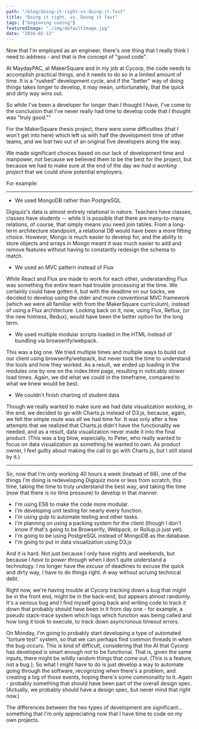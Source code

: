 ```yaml
---
path: "/blog/doing-it-right-vs-doing-it-fast"
title: "Doing it right, vs. Doing it fast"
tags: ["beginning coding"]
featuredImage: "./img/defaultImage.jpg"
date: "2016-02-13"
---
```


Now that I'm employed as an engineer, there's one thing that I really think I need to address - and that is the concept of "good code".

At MaydayPAC, at MakerSquare and in my job at Cycorp, the code needs to accomplish practical things, and it needs to do so in a limited amount of time. It is a "rushed" development cycle, and if the "better" way of doing things takes longer to develop, it may mean, unfortunately, that the quick and dirty way wins out.

So while I've been a developer for longer than I thought I have, I've come to the conclusion that I've never really had time to develop code that I thought was "truly good.""

For the MakerSquare thesis project, there were some difficulties (that I won't get into here) which left us with half the development time of other teams, and we lost two out of an original five developers along the way.

We made significant choices based on our lack of development time and manpower, _not_ because we believed them to be the best for the project, but because we had to make sure at the end of the day _we had a working project_ that we could show potential employers.

For example:

---

- We used MongoDB rather than PostgreSQL

Digiquiz's data is almost entirely relational in nature. Teachers have classes, classes have students -- while it is possible that there are many-to-many relations, of course, that simply means you need join tables. From a long-term architecture standpoint, a relational DB would have been a more fitting choice. However, Mongo is much easier to develop for, and the ability to store objects and arrays in Mongo meant it was much easier to add and remove features without having to constantly redesign the schema to match.

- We used an MVC pattern instead of Flux

While React and Flux are made to work for each other, understanding Flux was something the entire team had trouble processing at the time. We certainly could have gotten it, but with the deadline on our backs, we decided to develop using the older and more conventional MVC framework (which we were all familiar with from the MakerSquare curriculum), instead of using a Flux architecture. Looking back on it, now, using Flux, Reflux, (or the new hotness, Redux), would have been the better option for the long term.

- We used multiple modular scripts loaded in the HTML instead of bundling via browserify/webpack.

This was a big one. We tried multiple times and multiple ways to build out our client using browserify/webpack, but never took the time to understand the tools and how they worked. As a result, we ended up loading in the modules one by one on the index.html page, resulting in noticably slower load times. Again, we did what we could in the timeframe, compared to what we knew would be best.

- We couldn't finish charting of student data

Though we really wanted to make sure we had data visualization working, in the end, we decided to go with Charts.js instead of D3.js, because, again, we felt the simple route was all we had time for. It was only after a few attempts that we realized that Charts.js didn't have the functionality we needed, and as a result, data visualization never made it into the final product. (This was a big blow, especially, to Peter, who really wanted to focus on data visualization as something he wanted to own. As product owner, I feel guilty about making the call to go with Charts.js, but I still stand by it.)

---

So, now that I'm only working 40 hours a week (instead of 66), one of the things I'm doing is redeveloping Digiquiz more or less from scratch, this time, taking the time to truly understand the best way, and taking the time (now that there is no time pressure) to develop in that manner.

- I'm using ES6 to make the code more modular.
- I'm developing unit testing for nearly every function.
- I'm using gulp to automate testing and other tasks.
- I'm planning on using a packing system for the client (though I don't know if that's going to be Browserify, Webpack, or Rollup.js just yet).
- I'm going to be using PostgreSQL instead of MongoDB as the database.
- I'm going to put in data visualization using D3.js

And it is hard. Not just because I only have nights and weekends, but because I _have to power through_ when I don't quite understand a technology. I no longer have the _excuse_ of deadlines to excuse the quick and dirty way, I have to do things right. A way without acruing technical debt.

Right now, we're having trouble at Cycorp tracking down a bug that might be in the front end, might be in the back-end, but appears almost randomly. It's a serious bug and I find myself going back and writing code to track it down that probably should have been in it from day one - for example, a pseudo stack-trace system which logs which function was being called and how long it took to execute, to track down asyncronous timeout errors.

On Monday, I'm going to probably start developing a type of automated "torture test" system, so that we can perhaps find common threads in when the bug occurs. This is kind of difficult, considering that the AI that Cycorp has developed is smart enough _not_ to be functional. That is, given the same inputs, there might be wildly random things that come out. (This is a feature, not a bug.); So what I might have to do is just develop a way to automate going through the software, recognizing when there's a problem, and creating a log of those events, hoping there's some commonality to it. Again - probably something that should have been part of the overall design spec. (Actually, we probably should have a design spec, but never mind that right now.)

The differences between the two types of development are significant... something that I'm only appreciating now that I have time to code on my own projects.
